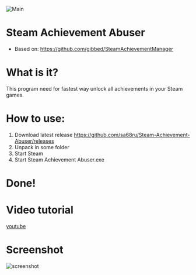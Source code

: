 ![Main](https://sa68ru.xyz/s/TEST.png)

# Steam Achievement Abuser

- Based on: https://github.com/gibbed/SteamAchievementManager


# What is it?
This program need for fastest way unlock all achievements in your Steam games.

# How to use:
1. Download latest release https://github.com/sa68ru/Steam-Achievement-Abuser/releases
2. Unpack in some folder
3. Start Steam 
4. Start Steam Achievement Abuser.exe
# Done!

# Video tutorial

[youtube](https://youtu.be/kS-jmlIagQQ)

# Screenshot

![screenshot](https://sa68ru.xyz/s/Steam_Achievement_Abuser.png)
